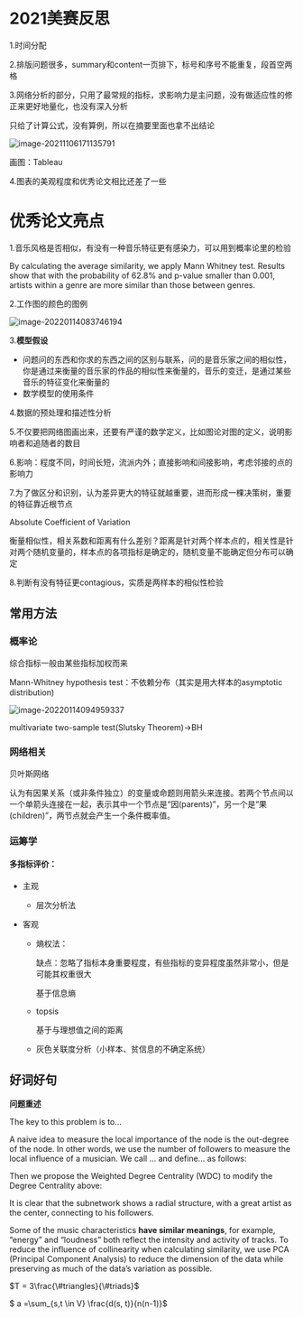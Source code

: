 # 2021美赛反思

1.时间分配

2.排版问题很多，summary和content一页排下，标号和序号不能重复，段首空两格

3.网络分析的部分，只用了最常规的指标，求影响力是主问题，没有做适应性的修正来更好地量化，也没有深入分析

只给了计算公式，没有算例，所以在摘要里面也拿不出结论

![image-20211106171135791](D:\应用软件\Typora2\Typora\typora-user-images\image-20211106171135791.png)

画图：Tableau

4.图表的美观程度和优秀论文相比还差了一些

# 优秀论文亮点

1.音乐风格是否相似，有没有一种音乐特征更有感染力，可以用到概率论里的检验

By calculating the average similarity, we apply Mann Whitney test. Results show that with the probability of 62.8% and p-value smaller than 0.001, artists within a genre are more similar than those between genres.

2.工作图的颜色的图例

![image-20220114083746194](D:\应用软件\Typora2\Typora\typora-user-images\image-20220114083746194.png)

3.**模型假设**

- 问题问的东西和你求的东西之间的区别与联系，问的是音乐家之间的相似性，你是通过来衡量的音乐家的作品的相似性来衡量的，音乐的变迁，是通过某些音乐的特征变化来衡量的
- 数学模型的使用条件

4.数据的预处理和描述性分析

5.不仅要把网络图画出来，还要有严谨的数学定义，比如图论对图的定义，说明影响者和追随者的数目

6.影响：程度不同，时间长短，流派内外；直接影响和间接影响，考虑邻接的点的影响力

7.为了做区分和识别，认为差异更大的特征就越重要，进而形成一棵决策树，重要的特征靠近根节点

Absolute Coefficient of Variation

衡量相似性，相关系数和距离有什么差别？距离是针对两个样本点的，相关性是针对两个随机变量的，样本点的各项指标是确定的，随机变量不能确定但分布可以确定

8.判断有没有特征更contagious，实质是两样本的相似性检验



## 常用方法

### 概率论

综合指标一般由某些指标加权而来

Mann-Whitney hypothesis test：不依赖分布（其实是用大样本的asymptotic distribution)

![image-20220114094959337](D:\应用软件\Typora2\Typora\typora-user-images\image-20220114094959337.png)

multivariate two-sample test(Slutsky Theorem)->BH

### 网络相关

贝叶斯网络

认为有因果关系（或非条件独立）的变量或命题则用箭头来连接。若两个节点间以一个单箭头连接在一起，表示其中一个节点是“因(parents)”，另一个是“果(children)”，两节点就会产生一个条件概率值。

### 运筹学

#### 多指标评价：

- 主观 

  - 层次分析法

- 客观 

  - 熵权法：

    缺点：忽略了指标本身重要程度，有些指标的变异程度虽然非常小，但是可能其权重很大

    基于信息熵

  - topsis

    基于与理想值之间的距离

  - 灰色关联度分析（小样本、贫信息的不确定系统）

## 好词好句

**问题重述**

The key to this problem is to...



A naive idea to measure the local importance of the node is the out-degree of the node. In other words, we use the number of followers to measure the local influence of a musician. We call ... and define... as follows:

Then we propose the Weighted Degree Centrality (WDC) to modify the Degree Centrality above:           

It is clear that the subnetwork shows a radial structure, with a great artist as the center, connecting to his followers.

Some of the music characteristics **have similar meanings**, for example, “energy” and “loudness” both reflect the intensity and activity of tracks. To reduce the influence of collinearity when calculating similarity, we use PCA (Principal Component Analysis) to reduce the dimension of the data while preserving as much of the data’s variation as possible.





$T = 3\frac{\#triangles}{\#triads}$

$ a =\sum_{s,t \in V} \frac{d(s, t)}{n(n-1)}$
